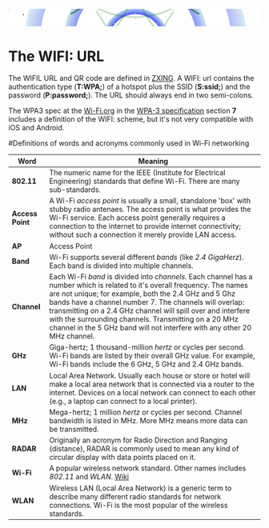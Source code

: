 ﻿![Lexicon](../HelpImages/Help_Header.png)

# The WIFI: URL

The WIFIL URL and QR code are defined in [ZXING](https://github.com/zxing/zxing/wiki/Barcode-Contents). A WIFI: url contains the authentication type (**T:WPA;**) of a hotspot plus the SSID (**S:ssid;**) and the password (**P:password;**). The URL should always end in two semi-colons.

The WPA3 spec at the [Wi-Fi.org](https://www.wi-fi.org/) in the [WPA-3 specification](https://www.wi-fi.org/download.php?file=/sites/default/files/private/WPA3_Specification_v3.0.pdf) section **7** includes a definition of the WIFI: scheme, but it's not very compatible with iOS and Android.


#Definitions of words and acronyms commonly used in Wi-Fi networking

|Word|Meaning|
|-----|-----|
|**802.11**|The numeric name for the IEEE (Institute for Electrical Engineering) standards that define Wi-Fi. There are many sub-standards.
|**Access Point**|A Wi-Fi *access point* is usually a small, standalone 'box' with stubby radio antenaes. The access point is what provides the Wi-Fi service. Each access point generally requires a connection to the internet to provide internet connectivity; without such a connection it merely provide LAN access.
|**AP**|Access Point
|**Band**|Wi-Fi supports several different *bands* (like *2.4 GigaHerz*). Each band is divided into multiple channels.
|**Channel**|Each Wi-Fi *band* is divided into *channels*. Each channel has a number which is related to it's overall frequency. The names are not unique; for example, both the 2.4 GHz and 5 Ghz bands have a channel number 7. The channels will overlap: transmitting on a 2.4 GHz channel will spill over and interfere with the surrounding channels. Transmitting on a 20 MHz channel in the 5 GHz band will not interfere with any other 20 MHz channel.
|**GHz**|Giga-hertz; 1 thousand-million *hertz* or cycles per second. Wi-Fi bands are listed by their overall GHz value. For example, Wi-Fi bands include the 6 GHz, 5 GHz and 2.4 GHz bands.
|**LAN**|Local Area Network. Usually each house or store or hotel will make a local area network that is connected via a router to the internet. Devices on a local network can connect to each other (e.g., a laptop can connect to a local printer).
|**MHz**|Mega-hertz; 1 million *hertz* or cycles per second. Channel bandwidth is listed in MHz. More MHz means more data can be transmitted.
|**RADAR**|Originally an acronym for Radio Direction and Ranging (distance), RADAR is commonly used to mean any kind of circular display with data points placed on it.
|**Wi-Fi**|A popular wireless network standard. Other names includes  *802.11* and *WLAN*. [Wiki](https://en.wikipedia.org/wiki/Wi-Fi)
|**WLAN**|Wireless LAN (Local Area Network) is a generic term to describe many different radio standards for network connections. Wi-Fi is the most popular of the wireless standards.

